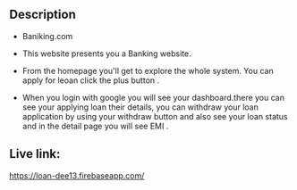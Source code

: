 ## Description 
- Baniking.com

- This website presents you a Banking website.

-  From the homepage you'll get to explore the whole system. You can apply for leoan click the plus button .


- When you login with google you will see your dashboard.there you can see your applying loan their details, you can withdraw your loan application by using your withdraw button and also see your loan status and in the detail page you will see EMI . 




## Live link:
https://loan-dee13.firebaseapp.com/
